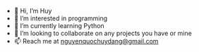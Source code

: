 - 👋 Hi, I’m Huy
- 👀 I’m interested in programming
- 🌱 I’m currently learning Python
- 💞️ I’m looking to collaborate on any projects you have or mine
- 📫 Reach me at nguyenquochuydang@gmail.com

<!---
huy2312/huy2312 is a ✨ special ✨ repository because its `README.md` (this file) appears on your GitHub profile.
You can click the Preview link to take a look at your changes.
--->
